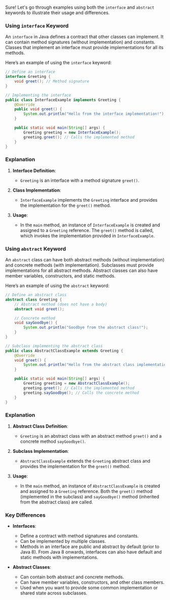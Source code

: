 Sure! Let's go through examples using both the `interface` and `abstract` keywords to illustrate their usage and differences.

### **Using `interface` Keyword**

An `interface` in Java defines a contract that other classes can implement. It can contain method signatures (without implementation) and constants. Classes that implement an interface must provide implementations for all its methods.

Here’s an example of using the `interface` keyword:

```java
// Define an interface
interface Greeting {
    void greet(); // Method signature
}

// Implementing the interface
public class InterfaceExample implements Greeting {
    @Override
    public void greet() {
        System.out.println("Hello from the interface implementation!");
    }

    public static void main(String[] args) {
        Greeting greeting = new InterfaceExample();
        greeting.greet(); // Calls the implemented method
    }
}
```

### **Explanation**

1. **Interface Definition**:
   - `Greeting` is an interface with a method signature `greet()`.

2. **Class Implementation**:
   - `InterfaceExample` implements the `Greeting` interface and provides the implementation for the `greet()` method.

3. **Usage**:
   - In the `main` method, an instance of `InterfaceExample` is created and assigned to a `Greeting` reference. The `greet()` method is called, which invokes the implementation provided in `InterfaceExample`.

### **Using `abstract` Keyword**

An `abstract` class can have both abstract methods (without implementation) and concrete methods (with implementation). Subclasses must provide implementations for all abstract methods. Abstract classes can also have member variables, constructors, and static methods.

Here’s an example of using the `abstract` keyword:

```java
// Define an abstract class
abstract class Greeting {
    // Abstract method (does not have a body)
    abstract void greet();

    // Concrete method
    void sayGoodbye() {
        System.out.println("Goodbye from the abstract class!");
    }
}

// Subclass implementing the abstract class
public class AbstractClassExample extends Greeting {
    @Override
    void greet() {
        System.out.println("Hello from the abstract class implementation!");
    }

    public static void main(String[] args) {
        Greeting greeting = new AbstractClassExample();
        greeting.greet(); // Calls the implemented method
        greeting.sayGoodbye(); // Calls the concrete method
    }
}
```

### **Explanation**

1. **Abstract Class Definition**:
   - `Greeting` is an abstract class with an abstract method `greet()` and a concrete method `sayGoodbye()`.

2. **Subclass Implementation**:
   - `AbstractClassExample` extends the `Greeting` abstract class and provides the implementation for the `greet()` method.

3. **Usage**:
   - In the `main` method, an instance of `AbstractClassExample` is created and assigned to a `Greeting` reference. Both the `greet()` method (implemented in the subclass) and `sayGoodbye()` method (inherited from the abstract class) are called.

### **Key Differences**

- **Interfaces**:
  - Define a contract with method signatures and constants.
  - Can be implemented by multiple classes.
  - Methods in an interface are public and abstract by default (prior to Java 8). From Java 8 onwards, interfaces can also have default and static methods with implementations.

- **Abstract Classes**:
  - Can contain both abstract and concrete methods.
  - Can have member variables, constructors, and other class members.
  - Used when you want to provide some common implementation or shared state across subclasses.
